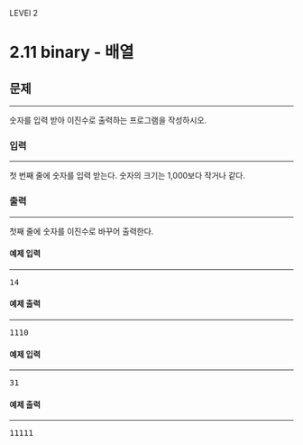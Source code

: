 LEVEl 2

# 2.11 binary - 배열

## 문제
___
숫자를 입력 받아 이진수로 출력하는 프로그램을 작성하시오.

### 입력
___
첫 번째 줄에 숫자를 입력 받는다. 숫자의 크기는 1,000보다 작거나 같다.

### 출력
___
첫째 줄에 숫자를 이진수로 바꾸어 출력한다.

#### 예제 입력
___
<pre>
14
</pre>

#### 예제 출력
___
<pre>
1110
</pre>

#### 예제 입력
___
<pre>
31
</pre>

#### 예제 출력
___
<pre>
11111
</pre>
